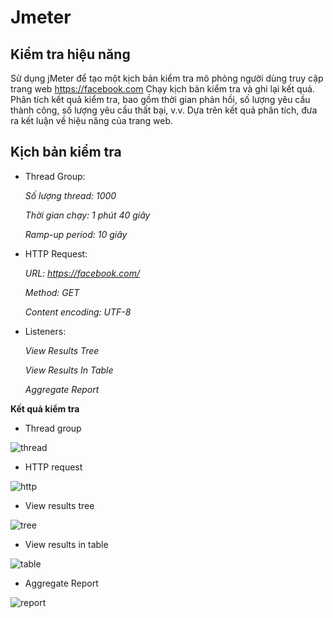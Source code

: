 # Jmeter
**Kiểm tra hiệu năng**
--
Sử dụng jMeter để tạo một kịch bản kiểm tra mô phỏng người dùng truy cập trang web https://facebook.com Chạy kịch bản kiểm tra và ghi lại kết quả. Phân tích kết quả kiểm tra, bao gồm thời gian phản hồi, số lượng yêu cầu thành công, số lượng yêu cầu thất bại, v.v. Dựa trên kết quả phân tích, đưa ra kết luận về hiệu năng của trang web.

**Kịch bản kiểm tra**
--
* Thread Group:
  
  *Số lượng thread: 1000*

  *Thời gian chạy: 1 phút 40 giây*

  *Ramp-up period: 10 giây*
  
* HTTP Request:
  
  *URL: https://facebook.com/*

  *Method: GET*

  *Content encoding: UTF-8*

* Listeners:
  
  *View Results Tree*

  *View Results In Table*

  *Aggregate Report*

**Kết quả kiểm tra**

* Thread group
  
![thread](https://github.com/KhanhDuy3010/Jmeter/assets/96983545/f855673b-234f-4231-bc4e-887d62b5341b)

* HTTP request

![http](https://github.com/KhanhDuy3010/Jmeter/assets/96983545/9ce0e448-0bbf-4c7a-893b-a8a92a75b8eb)

* View results tree

![tree](https://github.com/KhanhDuy3010/Jmeter/assets/96983545/6662a11e-14d1-4889-a2bb-f4cb89a48745)

* View results in table

![table](https://github.com/KhanhDuy3010/Jmeter/assets/96983545/a0f50a96-ac0a-4209-ba24-62570b521a2a)

* Aggregate Report

![report](https://github.com/KhanhDuy3010/Jmeter/assets/96983545/419aa773-dbd4-4cab-9483-7711048bff56)


  
